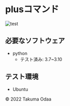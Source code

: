 # plusコマンド
![test](https://github.com/takumaoda/robosys2022/actions/workflows/test.yml/badge.svg)


## 必要なソフトウェア
* python
  * テスト済み: 3.7~3.10

## テスト環境
* Ubuntu

© 2022 Takuma Odaa
